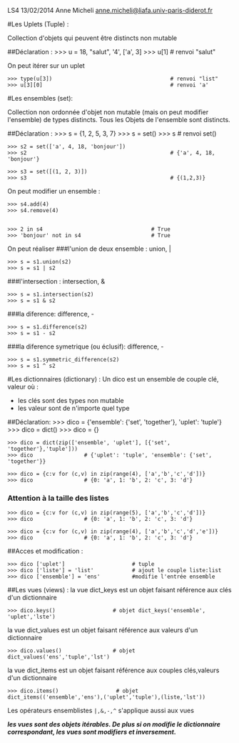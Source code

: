 LS4 13/02/2014
Anne Micheli   anne.micheli@liafa.univ-paris-diderot.fr

#Les Uplets (Tuple) :

Collection d'objets qui peuvent être distincts non mutable

##Déclaration :
    >>> u = 18, "salut", '4', ['a', 3]
    >>> u[1]                                           # renvoi "salut"

On peut itérer sur un uplet

    >>> type(u[3])                                     # renvoi "list"
    >>> u[3][0]                                        # renvoi 'a'

#Les ensembles (set):

Collection non ordonnée d'objet non mutable (mais on peut modifier l'ensemble) de types distincts. Tous les Objets de l'ensemble sont distincts.

##Déclaration :
    >>> s = {1, 2, 5, 3, 7}
    >>> s = set()
    >>> s                                              # renvoi set()

    >>> s2 = set(['a', 4, 18, 'bonjour'])
    >>> s2                                             # {'a', 4, 18, 'bonjour'}

    >>> s3 = set([(1, 2, 3)])
    >>> s3                                             # {(1,2,3)}

On peut modifier un ensemble :

    >>> s4.add(4)
    >>> s4.remove(4)


    >>> 2 in s4                                  # True
    >>> 'bonjour' not in s4                      # True

On peut réaliser
###l'union de deux ensemble : union, |

    >>> s = s1.union(s2)
    >>> s = s1 | s2

###l'intersection : intersection, &

    >>> s = s1.intersection(s2)
    >>> s = s1 & s2

###la diference: difference, -

    >>> s = s1.difference(s2)
    >>> s = s1 - s2


###la diference symetrique (ou éclusif): difference, -

    >>> s = s1.symmetric_difference(s2)
    >>> s = s1 ^ s2


#Les dictionnaires (dictionary) :
Un dico est un ensemble de couple clé, valeur où :
- les clés sont des types non mutable
- les valeur sont de n'importe quel type

##Déclaration:
    >>> dico = {'ensemble': {'set', 'together'}, 'uplet': 'tuple'}
    >>> dico = dict()
    >>> dico = {}

    >>> dico = dict(zip(['ensemble', 'uplet'], [{'set', 'together'},'tuple']))
    >>> dico                # {'uplet': 'tuple', 'ensemble': {'set', 'together'}}

    >>> dico = {c:v for (c,v) in zip(range(4), ['a','b','c','d'])}
    >>> dico                # {0: 'a', 1: 'b', 2: 'c', 3: 'd'}

### Attention à la taille des listes

    >>> dico = {c:v for (c,v) in zip(range(5), ['a','b','c','d'])}
    >>> dico                # {0: 'a', 1: 'b', 2: 'c', 3: 'd'}

    >>> dico = {c:v for (c,v) in zip(range(4), ['a','b','c','d','e'])}
    >>> dico                # {0: 'a', 1: 'b', 2: 'c', 3: 'd'}


##Acces et modification :

    >>> dico ['uplet']                     # tuple
    >>> dico ['liste'] = 'list'            # ajout le couple liste:list
    >>> dico ['ensemble'] = 'ens'          #modifie l'entrée ensemble

##Les vues (views) :
la vue dict_keys est un objet faisant référence aux clés d'un dictionnaire

    >>> dico.keys()                  # objet dict_keys('ensemble', 'uplet','lste')

la vue dict_values est un objet faisant référence aux valeurs d'un dictionnaire

    >>> dico.values()                # objet dict_values('ens','tuple','lst')

la vue dict_items est un objet faisant référence aux couples clés,valeurs d'un dictionnaire

    >>> dico.items()                  # objet dict_items(('ensemble','ens'),('uplet','tuple'),(liste,'lst'))

Les opérateurs ensemblistes `|,&,-,^` s'applique aussi aux vues

***les vues sont des objets itérables. De plus si on modifie le dictionnaire correspondant, les vues sont modifiers et inversement.***



